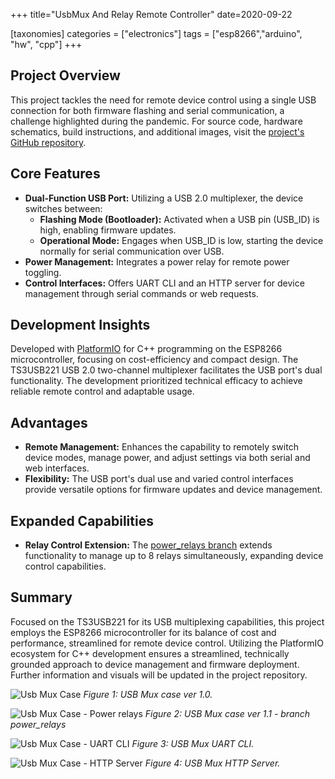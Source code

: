 +++
title="UsbMux And Relay Remote Controller"
date=2020-09-22

[taxonomies]
categories = ["electronics"]
tags = ["esp8266","arduino", "hw", "cpp"]
+++


## Project Overview

This project tackles the need for remote device control using a single USB connection for both firmware flashing and serial communication, a challenge highlighted during the pandemic. For source code, hardware schematics, build instructions, and additional images, visit the [project's GitHub repository](https://github.com/luk6xff/usbmux/tree/master).

## Core Features

- **Dual-Function USB Port:** Utilizing a USB 2.0 multiplexer, the device switches between:
    - **Flashing Mode (Bootloader):** Activated when a USB pin (USB_ID) is high, enabling firmware updates.
    - **Operational Mode:** Engages when USB_ID is low, starting the device normally for serial communication over USB.
- **Power Management:** Integrates a power relay for remote power toggling.
- **Control Interfaces:** Offers UART CLI and an HTTP server for device management through serial commands or web requests.

## Development Insights
Developed with [PlatformIO](https://platformio.org/) for C++ programming on the ESP8266 microcontroller, focusing on cost-efficiency and compact design. The TS3USB221 USB 2.0 two-channel multiplexer facilitates the USB port's dual functionality. The development prioritized technical efficacy to achieve reliable remote control and adaptable usage.

## Advantages

- **Remote Management:** Enhances the capability to remotely switch device modes, manage power, and adjust settings via both serial and web interfaces.
- **Flexibility:** The USB port's dual use and varied control interfaces provide versatile options for firmware updates and device management.

## Expanded Capabilities

- **Relay Control Extension:** The [power_relays branch](https://github.com/luk6xff/usbmux/tree/power_relays) extends functionality to manage up to 8 relays simultaneously, expanding device control capabilities.

## Summary

Focused on the TS3USB221 for its USB multiplexing capabilities, this project employs the ESP8266 microcontroller for its balance of cost and performance, streamlined for remote device control. Utilizing the PlatformIO ecosystem for C++ development ensures a streamlined, technically grounded approach to device management and firmware deployment. Further information and visuals will be updated in the project repository.

![Usb Mux Case](https://github.com/luk6xff/luk6xff.github.io/tree/master/content/other/media/usbmux/usb_mux_case.png)
*Figure 1: USB Mux case ver 1.0.*

![Usb Mux Case - Power relays](https://github.com/luk6xff/luk6xff.github.io/tree/master/content/other/media/usbmux/usb_mux_power_relays.png)
*Figure 2: USB Mux case ver 1.1 - branch power_relays*

![Usb Mux Case - UART CLI](https://github.com/luk6xff/luk6xff.github.io/tree/master/content/other/media/usbmux/usb_mux_uart_cli.png)
*Figure 3: USB Mux UART CLI.*

![Usb Mux Case - HTTP Server](https://github.com/luk6xff/luk6xff.github.io/tree/master/content/other/media/usbmux/usb_mux_http_server.png)
*Figure 4: USB Mux HTTP Server.*
